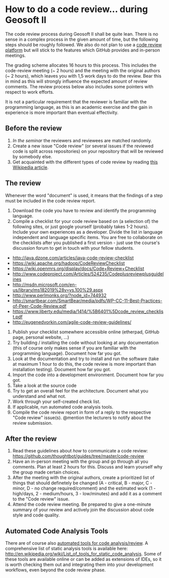 # How to do a code review... during Geosoft II

The code review process during Geosoft II shall be quite lean. There is no sense in a complex process in the given amount of time, but the following steps should be roughly followed. We also do not plan to use a [code review platform](http://en.wikipedia.org/wiki/List_of_tools_for_code_review) but will stick to the features which GitHub provides and in-person meetings.

The grading scheme allocates 16 hours to this process. This includes the code-review meeting (~ 2 hours) and the meeting with the original authors (~ 2 hours), which leaves you with 1,5 work days to do the review. Bear this in mind as this will strongly influence the expected amount of review comments. The review process below also includes some pointers with respect to work efforts.

It is not a particular requirement that the reviewer is familiar with the programming language, as this is an academic exercise and the gain in experience is more important than eventual effectivity.

## Before the review

1. *In the seminar* the reviewers and reviewees are matched randomly.
1. Create a new issue "Code review" (or several issues if the reviewed code is split across repositories) on your repository that will be reviewed by somebody else.
1. Get acquainted with the different types of code review by reading [this Wikipedia article](http://en.wikipedia.org/wiki/Code_review).

## The review

Whenever the word "document" is used, it means that the findings of a step must be included in the code review report.

1. Download the code you have to review and identify the programming language.
1. Compile a checklist for your code review based on (a selection of) the following sites, or just google yourself (probably takes 1-2 hours). Include your own experiences as a developer. Divide the list in language independent and language specific items. You are free to collaborate on the checklists after you published a first version - just use the course's discussion forum to get in touch with your fellow students.
  * http://java.dzone.com/articles/java-code-review-checklist
  * https://wiki.apache.org/hadoop/CodeReviewChecklist
  * https://wiki.openmrs.org/display/docs/Code+Review+Checklist
  * http://www.codeproject.com/Articles/524235/Codeplusreviewplusguidelines
  * http://msdn.microsoft.com/en-us/library/ms182019%28v=vs.100%29.aspx
  * http://www.perlmonks.org/?node_id=744932
  * http://smartbear.com/SmartBear/media/pdfs/WP-CC-11-Best-Practices-of-Peer-Code-Review.pdf
  * https://www.liberty.edu/media/1414/%5B6401%5Dcode_review_checklist.pdf
  * http://eugenedvorkin.com/agile-code-review-guidelines/
1. Publish your checklist somewhere accessible online (etherpad, GitHub page, personal website, ...)
1. Try building / installing the code without looking at any documentation (this of course only makes sense if you are familiar with the programming language). Document how far you got.
1. Look at the documentation and try to install and run the software (take at maximum 1 hour to do this, the code review is more important than installation testing). Document how far you got.
1. Import the code into a development environment. Document how far you got.
1. Take a look at the source code
  1. Try to get an overall feel for the architecture. Document what you understand and what not.
  1. Work through your self-created check list.
  1. If applicable, run automated code analysis tools.
1. Compile the code review report in form of a reply to the respective "Code review" issue(s). @mention the lecturers to notify about the review submission.

## After the review

1. Read these guidelines about *how* to communicate a code review: https://github.com/thoughtbot/guides/tree/master/code-review
1. Have an in-person meeting with the group and go through all you comments. Plan at least 2 hours for this. Discuss and learn yourself why the group made certain choices.
1. After the meeting with the original authors, create a prioritized list of things that should definetely be changed (A - critical, B - major, C - minor, D - no change required/comment) and the estimated work (1 - high/days, 2 - medium/hours, 3 - low/minutes) and add it as a comment to the "Code review" issue.
1. Attend the code review meeting. Be prepared to give a one-minute summary of your review and actively join the discussion about code style and code quality.

## Automated Code Analysis Tools 

There are of course also [automated tools for code analysis/review](http://en.wikipedia.org/wiki/Automated_code_review). A comprehensive list of static analysis tools is available here: http://en.wikipedia.org/wiki/List_of_tools_for_static_code_analysis. Some of these tools are available online or can be added as extensions of IDEs, so it is worth checking them out and integrating them into your development workflows, even beyond the code review phase.
